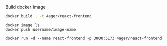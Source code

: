Build docker image
```sh
docker build . -t 4ager/react-frontend 
```

```
docker image ls
docker push username/image-name

docker run -d --name react-frontend -p 3000:5173 4ager/react-frontend
```
